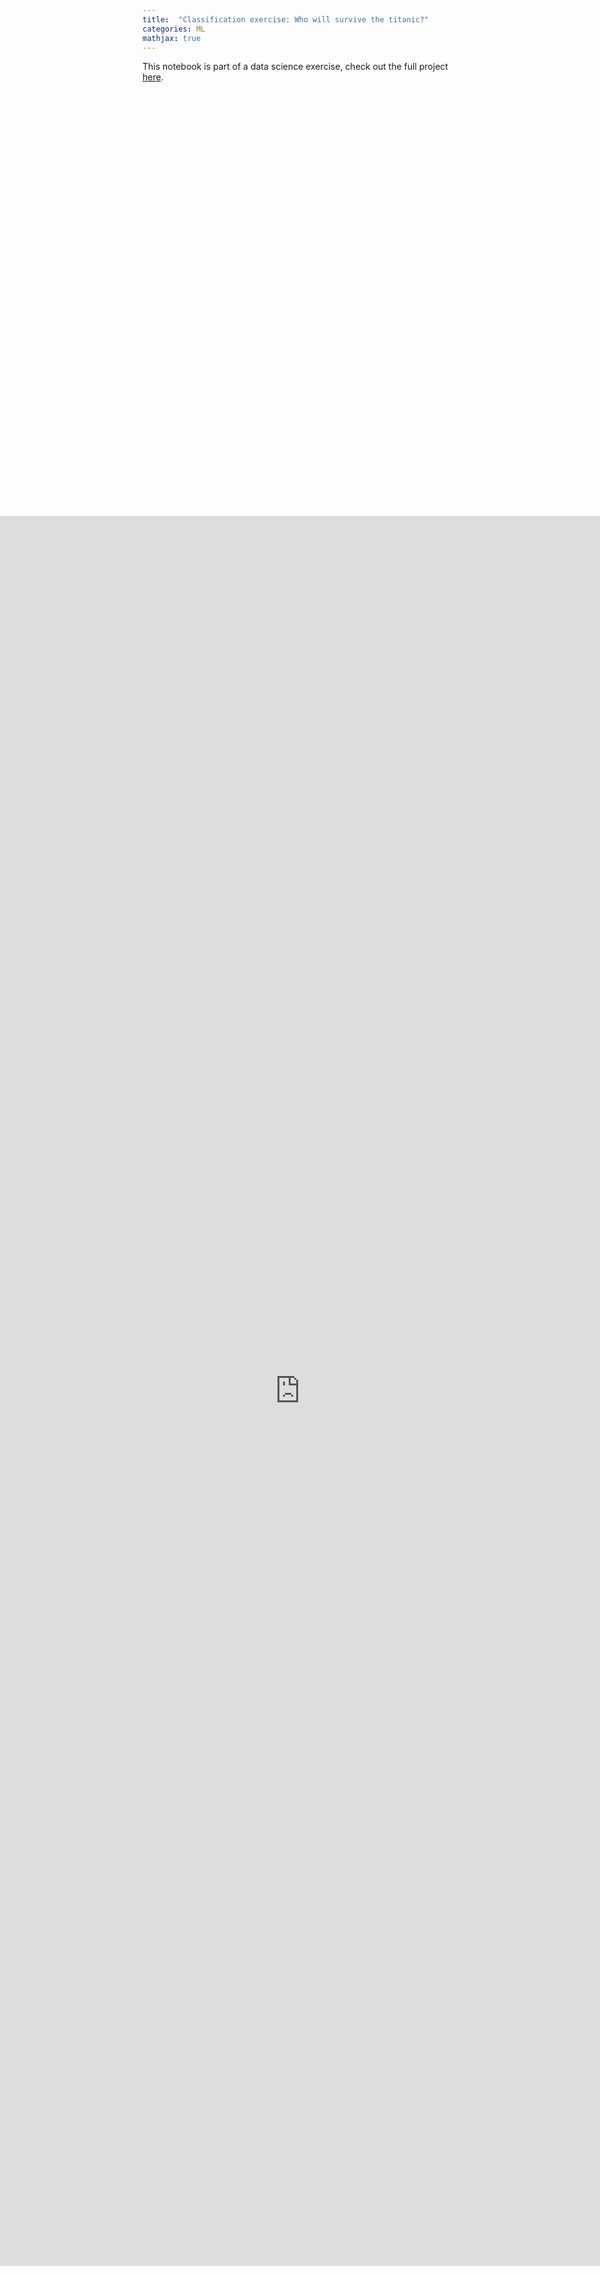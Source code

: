 ```yaml
---
title:  "Classification exercise: Who will survive the titanic?"
categories: ML
mathjax: true
---
```

This notebook is part of a data science exercise, check out the full project [here](https://www.jabud.tech/ml_pipeline/).
<iframe src="https://jfreek.github.io/ml_pipeline/prod/titanic_example.html" style="position:fixed; top:22%; left:0; bottom:0; right:0; width:100%; height:70%; border:none; margin:0; padding:0; overflow:hidden; z-index:999999;"></iframe>
